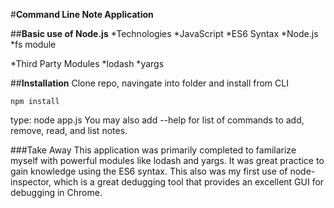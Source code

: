 #**Command Line Note Application**

##**Basic use of Node.js**
*Technologies
	*JavaScript
		*ES6 Syntax
	*Node.js
		*fs module

*Third Party Modules
	*lodash
	*yargs

##**Installation**
Clone repo, navingate into folder and install from CLI
```
npm install
```
type: node app.js
You may also add --help for list of commands to add, remove, read, and list notes.

###Take Away
This application was primarily completed to familarize myself with powerful modules like lodash and yargs.
It was great practice to gain knowledge using the ES6 syntax.
This also was my first use of node-inspector, which is a great dedugging tool that provides an excellent GUI for debugging in Chrome.
